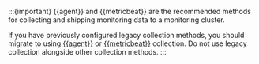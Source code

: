 :::{important}
{{agent}} and {{metricbeat}} are the recommended methods for collecting and shipping monitoring data to a monitoring cluster.

If you have previously configured legacy collection methods, you should migrate to using [{{agent}}](collecting-monitoring-data-with-elastic-agent.md) or [{{metricbeat}}](collecting-monitoring-data-with-metricbeat.md) collection. Do not use legacy collection alongside other collection methods.
:::
